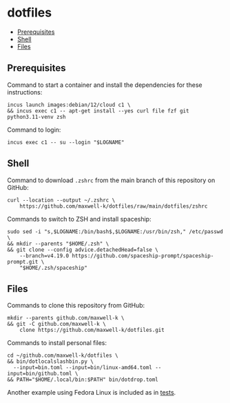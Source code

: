 # dotfiles

<!-- toc -->

- [Prerequisites](#prerequisites)
- [Shell](#shell)
- [Files](#files)

<!-- tocstop -->

## Prerequisites

Command to start a container and install the dependencies for these
instructions:

<!-- embedme .README.md-files/01.sh -->

```
incus launch images:debian/12/cloud c1 \
&& incus exec c1 -- apt-get install --yes curl file fzf git python3.11-venv zsh
```

Command to login:

    incus exec c1 -- su --login "$LOGNAME"

## Shell

Command to download `.zshrc` from the main branch of this repository on GitHub:

    curl --location --output ~/.zshrc \
        https://github.com/maxwell-k/dotfiles/raw/main/dotfiles/zshrc

Commands to switch to ZSH and install spaceship:

<!-- embedme .README.md-files/02.sh -->

```
sudo sed -i "s,$LOGNAME:/bin/bash$,$LOGNAME:/usr/bin/zsh," /etc/passwd \
&& mkdir --parents "$HOME/.zsh" \
&& git clone --config advice.detachedHead=false \
    --branch=v4.19.0 https://github.com/spaceship-prompt/spaceship-prompt.git \
    "$HOME/.zsh/spaceship"
```

## Files

Commands to clone this repository from GitHub:

    mkdir --parents github.com/maxwell-k \
    && git -C github.com/maxwell-k \
        clone https://github.com/maxwell-k/dotfiles.git

<!-- for equivalent setup from local checkout see .README.md-files/03.sh -->

Commands to install personal files:

<!-- embedme .README.md-files/04.sh -->

```
cd ~/github.com/maxwell-k/dotfiles \
&& bin/dotlocalslashbin.py \
  --input=bin.toml --input=bin/linux-amd64.toml --input=bin/github.toml \
&& PATH="$HOME/.local/bin:$PATH" bin/dotdrop.toml
```

<!-- cleanup in .README.md-files/cleanup.sh not shown -->

Another example using Fedora Linux is included as in [tests](/tests/).

<!--
README.md
SPDX-License-Identifier: CC0-1.0
Copyright Keith Maxwell
-->
<!-- vim: set filetype=markdown.embedme.markdown-toc.htmlCommentNoSpell.dprint : -->
